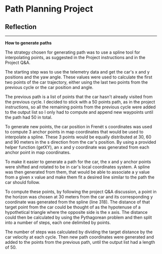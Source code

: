 # **Path Planning Project** 

## Reflection


---

**How to generate paths**

The strategy chosen for generating path was to use a spline tool for interpolating points, as suggested in the Project instructions and in the Project Q&A. 

The starting step was to use the telemetry data and get the 
car's x and y positions and the yaw angle. These values were used to calculate the first two points of the car trajectory, either using the last two points from the previous cycle or the car position and angle. 

The previous path is a list of points that the car hasn't already visited from the previous cycle. 
I decided to stick with a 50 points path, as in the project instructions, so all the remaining points from the previous cycle were added to the output list so I only had to compute and append new waypoints until the path had 50 in total. 

To generate new points, the car position in Frenét s coordinates was used to compute 3 anchor points in map coordinates that would be used to interpolate a spline. These 3 points would be equally distributed at 30, 60 and 90 meters in the s direction from the car's position. 
By using a provided helper function (getXY), an x and y coordinate was generated from each anchor point in map coordinates.

To make it easier to generate a path for the car, the x and y anchor points were shifted and rotated to be in car's local coordinates system. A spline was then generated from them, that would be able to associate a y value from a given x value and make them fit a desired line similar to the path the car should follow. 

To compute these points, by following the project Q&A discussion, a point in the horizon was chosen at 30 meters from the car and its corresponding y coordinate was generated from the spline (line 318). The distance of that target point from the car could be thought of as the hypotenuse of a hypothetical triangle where the opposite side is the x axis. The distance could then be calculated by using the Pythagorean problem and then split into a number of steps, each one delimited by points. 

The number of steps was calculated by dividing the target distance by the car velocity at each cycle. 
Then new path coordinates were generated and added to the points from the previous path, until the output list had a length of 50. 

